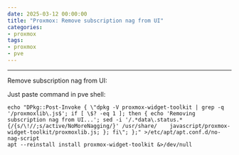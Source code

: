 ```yaml
--- 
date: 2025-03-12 00:00:00
title: "Proxmox: Remove subscription nag from UI"
categories: 
- proxmox
tags: 
- proxmox
- pve
---
```


***
Remove subscription nag from UI:

Just paste command in pve shell:

    echo "DPkg::Post-Invoke { \"dpkg -V proxmox-widget-toolkit | grep -q '/proxmoxlib\.js$'; if [ \$? -eq 1 ]; then { echo 'Removing subscription nag from UI...'; sed -i '/.*data\.status.*{/{s/\!//;s/active/NoMoreNagging/}' /usr/share/    javascript/proxmox-widget-toolkit/proxmoxlib.js; }; fi\"; };" >/etc/apt/apt.conf.d/no-nag-script
    apt --reinstall install proxmox-widget-toolkit &>/dev/null	
